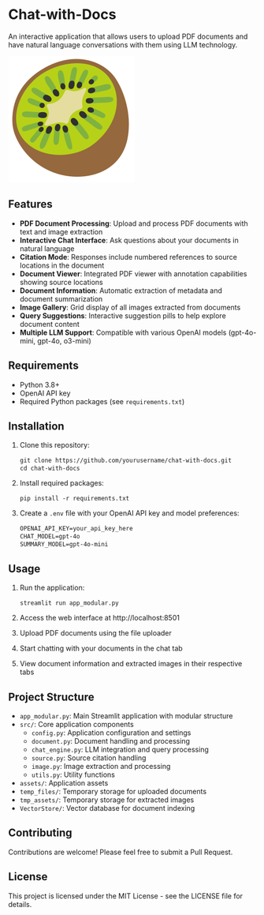 # Chat-with-Docs

An interactive application that allows users to upload PDF documents and have natural language conversations with them using LLM technology.

![Chat-with-Docs Logo](assets/img/logo.svg)

## Features

- **PDF Document Processing**: Upload and process PDF documents with text and image extraction
- **Interactive Chat Interface**: Ask questions about your documents in natural language
- **Citation Mode**: Responses include numbered references to source locations in the document
- **Document Viewer**: Integrated PDF viewer with annotation capabilities showing source locations
- **Document Information**: Automatic extraction of metadata and document summarization
- **Image Gallery**: Grid display of all images extracted from documents
- **Query Suggestions**: Interactive suggestion pills to help explore document content
- **Multiple LLM Support**: Compatible with various OpenAI models (gpt-4o-mini, gpt-4o, o3-mini)

## Requirements

- Python 3.8+
- OpenAI API key
- Required Python packages (see `requirements.txt`)

## Installation

1. Clone this repository:
   ```
   git clone https://github.com/yourusername/chat-with-docs.git
   cd chat-with-docs
   ```

2. Install required packages:
   ```
   pip install -r requirements.txt
   ```

3. Create a `.env` file with your OpenAI API key and model preferences:
   ```
   OPENAI_API_KEY=your_api_key_here
   CHAT_MODEL=gpt-4o
   SUMMARY_MODEL=gpt-4o-mini
   ```

## Usage

1. Run the application:
   ```
   streamlit run app_modular.py
   ```

2. Access the web interface at http://localhost:8501

3. Upload PDF documents using the file uploader

4. Start chatting with your documents in the chat tab

5. View document information and extracted images in their respective tabs

## Project Structure

- `app_modular.py`: Main Streamlit application with modular structure
- `src/`: Core application components
  - `config.py`: Application configuration and settings
  - `document.py`: Document handling and processing
  - `chat_engine.py`: LLM integration and query processing
  - `source.py`: Source citation handling
  - `image.py`: Image extraction and processing
  - `utils.py`: Utility functions
- `assets/`: Application assets
- `temp_files/`: Temporary storage for uploaded documents
- `tmp_assets/`: Temporary storage for extracted images
- `VectorStore/`: Vector database for document indexing

## Contributing

Contributions are welcome! Please feel free to submit a Pull Request.

## License

This project is licensed under the MIT License - see the LICENSE file for details.